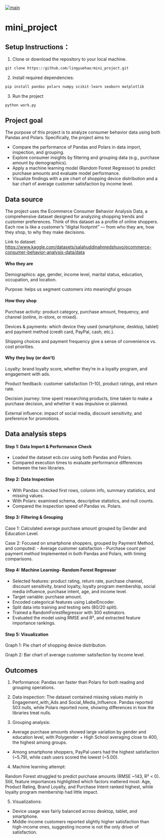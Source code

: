 [![main](https://github.com/lingyuehao/mini_project/actions/workflows/main.yml/badge.svg)](https://github.com/lingyuehao/mini_project/actions/workflows/main.yml)

# mini_project

## Setup Instructions：

1. Clone or download the repository to your local machine.
```python
git clone https://github.com/lingyuehao/mini_project.git
```
2. Install required dependencies:
```python
pip install pandas polars numpy scikit-learn seaborn matplotlib
```
3. Run the project
```python
python work.py
```

## Project goal
The purpose of this project is to analyze consumer behavior data using both Pandas and Polars. Specifically, the project aims to:
- Compare the performance of Pandas and Polars in data import, inspection, and grouping.
- Explore consumer insights by filtering and grouping data (e.g., purchase amount by demographics).
- Apply a machine learning model (Random Forest Regressor) to predict purchase amounts and evaluate model performance.
- Visualize findings with a pie chart of shopping device distribution and a bar chart of average customer satisfaction by income level.


## Data source

The project uses the Ecommerce Consumer Behavior Analysis Data, a comprehensive dataset designed for analyzing shopping trends and customer preferences. Think of this dataset as a profile of online shoppers. Each row is like a customer’s “digital footprint” — from who they are, how they shop, to why they make decisions.

Link to dataset: https://www.kaggle.com/datasets/salahuddinahmedshuvo/ecommerce-consumer-behavior-analysis-data/data

#### Who they are

Demographics: age, gender, income level, marital status, education, occupation, and location.

Purpose: helps us segment customers into meaningful groups

#### How they shop

Purchase activity: product category, purchase amount, frequency, and channel (online, in-store, or mixed).

Devices & payments: which device they used (smartphone, desktop, tablet) and payment method (credit card, PayPal, cash, etc.).

Shipping choices and payment frequency give a sense of convenience vs. cost priorities.

#### Why they buy (or don’t)

Loyalty: brand loyalty score, whether they’re in a loyalty program, and engagement with ads.

Product feedback: customer satisfaction (1–10), product ratings, and return rate.

Decision journey: time spent researching products, time taken to make a purchase decision, and whether it was impulsive or planned.

External influence: impact of social media, discount sensitivity, and preference for promotions.


## Data analysis steps
#### Step 1: Data Import & Performance Check

- Loaded the dataset ecb.csv using both Pandas and Polars.
- Compared execution times to evaluate performance differences between the two libraries.

#### Step 2: Data Inspection

- With Pandas: checked first rows, column info, summary statistics, and missing values.
- With Polars: examined schema, descriptive statistics, and null counts.
- Compared the inspection speed of Pandas vs. Polars.

#### Step 3: Filtering & Grouping

Case 1: Calculated average purchase amount grouped by Gender and Education Level.

Case 2: Focused on smartphone shoppers, grouped by Payment Method, and computed: 
        -  Average customer satisfaction
        -  Purchase count per payment method
Implemented in both Pandas and Polars, with timing comparisons.

#### Step 4: Machine Learning- Random Forest Regressor

- Selected features: product rating, return rate, purchase channel, discount sensitivity, brand loyalty, loyalty program membership, social media influence, purchase intent, age, and income level.
- Target variable: purchase amount.
- Encoded categorical features using LabelEncoder.
- Split data into training and testing sets (80/20 split).
- Trained a RandomForestRegressor with 300 estimators.
- Evaluated the model using RMSE and R², and extracted feature importance rankings.

#### Step 5: Visualization

Graph 1: Pie chart of shopping device distribution.

Graph 2: Bar chart of average customer satisfaction by income level.


## Outcomes
1. Performance: Pandas ran faster than Polars for both reading and grouping operations.
    
2. Data inspection: The dataset contained missing values mainly in Engagement_with_Ads and Social_Media_Influence. Pandas reported 503 nulls, while Polars reported none, showing differences in how the libraries treat nulls.

3. Grouping analysis:
- Average purchase amounts showed large variation by gender and education level, with Polygender + High School averaging close to 400, the highest among groups.
  
- Among smartphone shoppers, PayPal users had the highest satisfaction (~5.79), while cash users scored the lowest (~5.00).

4. Machine learning attempt:

Random Forest struggled to predict purchase amounts (RMSE ~143, R² < 0). Still, feature importances highlighted which factors mattered most: Age, Product Rating, Brand Loyalty, and Purchase Intent ranked highest, while loyalty program membership had little impact.

5. Visualizations:
- Device usage was fairly balanced across desktop, tablet, and smartphone.
- Middle-income customers reported slightly higher satisfaction than high-income ones, suggesting income is not the only driver of satisfaction.

